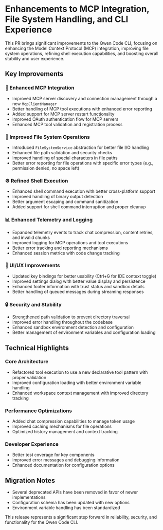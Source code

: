 # Enhancements to MCP Integration, File System Handling, and CLI Experience

This PR brings significant improvements to the Qwen Code CLI, focusing on enhancing the Model Context Protocol (MCP) integration, improving file system operations, refining shell execution capabilities, and boosting overall stability and user experience.

## Key Improvements

### 🔄 Enhanced MCP Integration
- Improved MCP server discovery and connection management through a new `McpClientManager`
- Better handling of MCP tool executions with enhanced error reporting
- Added support for MCP server restart functionality
- Improved OAuth authentication flow for MCP servers
- Enhanced MCP tool validation and registration process

### 📁 Improved File System Operations
- Introduced `FileSystemService` abstraction for better file I/O handling
- Enhanced file path validation and security checks
- Improved handling of special characters in file paths
- Better error reporting for file operations with specific error types (e.g., permission denied, no space left)

### ⚙️ Refined Shell Execution
- Enhanced shell command execution with better cross-platform support
- Improved handling of binary output detection
- Better argument escaping and command sanitization
- Added support for shell command interruption and proper cleanup

### 📊 Enhanced Telemetry and Logging
- Expanded telemetry events to track chat compression, content retries, and invalid chunks
- Improved logging for MCP operations and tool executions
- Better error tracking and reporting mechanisms
- Enhanced session metrics with code change tracking

### 🎨 UI/UX Improvements
- Updated key bindings for better usability (Ctrl+G for IDE context toggle)
- Improved settings dialog with better value display and persistence
- Enhanced footer information with trust status and sandbox details
- Better handling of queued messages during streaming responses

### 🔒 Security and Stability
- Strengthened path validation to prevent directory traversal
- Improved error handling throughout the codebase
- Enhanced sandbox environment detection and configuration
- Better management of environment variables and configuration loading

## Technical Highlights

### Core Architecture
- Refactored tool execution to use a new declarative tool pattern with proper validation
- Improved configuration loading with better environment variable handling
- Enhanced workspace context management with improved directory tracking

### Performance Optimizations
- Added chat compression capabilities to manage token usage
- Improved caching mechanisms for file operations
- Optimized history management and context tracking

### Developer Experience
- Better test coverage for key components
- Improved error messages and debugging information
- Enhanced documentation for configuration options

## Migration Notes
- Several deprecated APIs have been removed in favor of newer implementations
- Configuration schema has been updated with new options
- Environment variable handling has been standardized

This release represents a significant step forward in reliability, security, and functionality for the Qwen Code CLI.